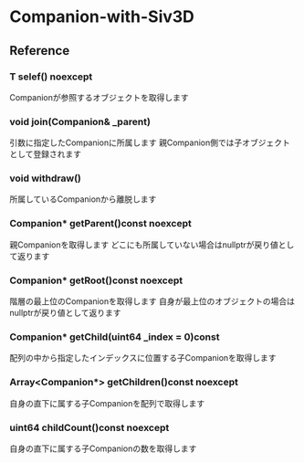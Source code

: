 # Companion-with-Siv3D

## Reference

### T selef() noexcept
Companionが参照するオブジェクトを取得します

### void join(Companion<T>& _parent)
引数に指定したCompanionに所属します
親Companion側では子オブジェクトとして登録されます

### void withdraw()
所属しているCompanionから離脱します

### Companion<T>* getParent()const noexcept
親Companionを取得します
どこにも所属していない場合はnullptrが戻り値として返ります

### Companion<T>* getRoot()const noexcept
階層の最上位のCompanionを取得します
自身が最上位のオブジェクトの場合はnullptrが戻り値として返ります

### Companion<T>* getChild(uint64 _index = 0)const
配列の中から指定したインデックスに位置する子Companionを取得します

### Array<Companion<T>*> getChildren()const noexcept
自身の直下に属する子Companionを配列で取得します

### uint64 childCount()const noexcept
自身の直下に属する子Companionの数を取得します
